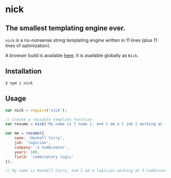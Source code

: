 # nick
## The smallest templating engine ever.

`nick` is a no-nonsense string templating engine written in 11 lines (plus 11 lines of optimization).

A browser build is available [here](https://raw.githubusercontent.com/edge/nick/master/lib/nick.js). It is available globally as `Nick`.

## Installation

`$ npm i nick`

## Usage

```js
var nick = require('nick');

// Create a reusable template function
var resume = nick('My name is { name }, and I am a { job } working at { company }. I have { years } years of experience in the field of { field }.');

var me = resume({
	name: 'Haskell Curry',
	job: 'logician',
	company: 'λ Combinator',
	years: 100,
	field: 'combinatory logic'
});

// My name is Haskell Curry, and I am a logician working at λ Combinator. I have 100 years of experience in the field of combinatory logic.
```
